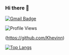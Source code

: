 ### Hi there 👋

[![Gmail Badge](https://img.shields.io/badge/-khevin.karlospe@gmail.com-c14438?style=flat&logo=Gmail&logoColor=white)](mailto:khevin.karlospe@gmail.com "Connect via Email")

![Profile Views](https://komarev.com/ghpvc/?username=Khevinn&color=7802aa)

(https://github.com/Khevinn)

[![Top Langs](https://github-readme-stats.vercel.app/api/top-langs/?username=Khevinn&layout=compact&theme=buefy)](https://github.com/anuraghazra/github-readme-stats)


<!--
**Khevinn/Khevinn** is a ✨ _special_ ✨ repository because its `README.md` (this file) appears on your GitHub profile.

Here are some ideas to get you started:

- 🔭 I’m currently working on ...
- 🌱 I’m currently learning ...
- 👯 I’m looking to collaborate on ...
- 🤔 I’m looking for help with ...
- 💬 Ask me about ...
- 📫 How to reach me: ...
- 😄 Pronouns: ...
- ⚡ Fun fact: ...
-->
